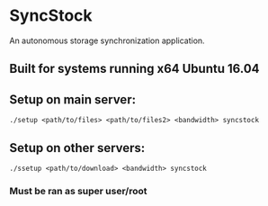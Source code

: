# SyncStock
An autonomous storage synchronization application.

Built for systems running x64 Ubuntu 16.04
-
## Setup on main server:
`
./setup <path/to/files> <path/to/files2> <bandwidth>
syncstock 
`
## Setup on other servers:
`
./ssetup <path/to/download> <bandwidth>
syncstock 
` 
### Must be ran as super user/root
